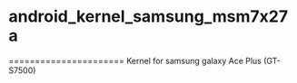 android_kernel_samsung_msm7x27a
======================

======================
Kernel for samsung galaxy Ace Plus (GT-S7500)
